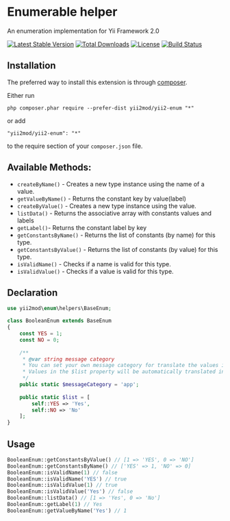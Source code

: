 Enumerable helper
========================================
An enumeration implementation for Yii Framework 2.0

[![Latest Stable Version](https://poser.pugx.org/yii2mod/yii2-enum/v/stable)](https://packagist.org/packages/yii2mod/yii2-enum) [![Total Downloads](https://poser.pugx.org/yii2mod/yii2-enum/downloads)](https://packagist.org/packages/yii2mod/yii2-enum) [![License](https://poser.pugx.org/yii2mod/yii2-enum/license)](https://packagist.org/packages/yii2mod/yii2-enum)
[![Build Status](https://travis-ci.org/yii2mod/yii2-enum.svg?branch=master)](https://travis-ci.org/yii2mod/yii2-enum)

Installation
------------

The preferred way to install this extension is through [composer](http://getcomposer.org/download/).

Either run

```
php composer.phar require --prefer-dist yii2mod/yii2-enum "*"
```

or add

```
"yii2mod/yii2-enum": "*"
```

to the require section of your `composer.json` file.

## Available Methods:

- `createByName()` - Creates a new type instance using the name of a value.
- `getValueByName()` - Returns the constant key by value(label)
- `createByValue()` - Creates a new type instance using the value.
- `listData()` - Returns the associative array with constants values and labels
- `getLabel()`- Returns the constant label by key
- `getConstantsByName()` - Returns the list of constants (by name) for this type.
- `getConstantsByValue()` - Returns the list of constants (by value) for this type.
- `isValidName()` - Checks if a name is valid for this type.
- `isValidValue()` - Checks if a value is valid for this type.

## Declaration

```php
use yii2mod\enum\helpers\BaseEnum;

class BooleanEnum extends BaseEnum
{
    const YES = 1;
    const NO = 0;
    
    /**
     * @var string message category
     * You can set your own message category for translate the values in the $list property
     * Values in the $list property will be automatically translated in the function `listData()`
     */
    public static $messageCategory = 'app';
    
    public static $list = [
        self::YES => 'Yes',
        self::NO => 'No'
    ];
}
```
## Usage
```php
BooleanEnum::getConstantsByValue() // [1 => 'YES', 0 => 'NO']
BooleanEnum::getConstantsByName() // ['YES' => 1, 'NO' => 0]
BooleanEnum::isValidName(1) // false
BooleanEnum::isValidName('YES') // true
BooleanEnum::isValidValue(1) // true
BooleanEnum::isValidValue('Yes') // false
BooleanEnum::listData() // [1 => 'Yes', 0 => 'No']
BooleanEnum::getLabel(1) // Yes
BooleanEnum::getValueByName('Yes') // 1
```
